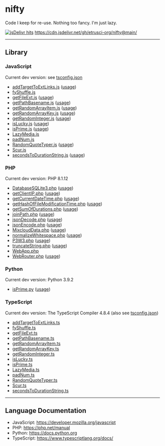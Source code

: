 # nifty

Code I keep for re-use. Nothing too fancy. I'm just lazy.

[![jsDelivr hits](https://img.shields.io/jsdelivr/gh/hm/etrusci-org/nifty)](https://cdn.jsdelivr.net/gh/etrusci-org/nifty@main/)
<https://cdn.jsdelivr.net/gh/etrusci-org/nifty@main/>

---

## Library

### JavaScript

Current dev version: see [tsconfig.json](./tsconfig.json)

- [addTargetToExtLinks.js](./javascript/addTargetToExtLinks.js) ([usage](./example/javascript/addTargetToExtLinks.md))
- [fyShuffle.js](./javascript/fyShuffle.js)
- [getFileExt.js](./javascript/getFileExt.js) ([usage](./example/javascript/getFileExt.md))
- [getPathBasename.js](./javascript/getPathBasename.js) ([usage](./example/javascript/getPathBasename.md))
- [getRandomArrayItem.js](./javascript/getRandomArrayItem.js) ([usage](./example/javascript/getRandomArrayItem.md))
- [getRandomArrayKey.js](./javascript/getRandomArrayKey.js) ([usage](./example/javascript/getRandomArrayKey.md))
- [getRandomInteger.js](./javascript/getRandomInteger.js) ([usage](./example/javascript/getRandomInteger.md))
- [isLucky.js](./javascript/isLucky.js) ([usage](./example/javascript/isLucky.md))
- [isPrime.js](./javascript/isPrime.js) ([usage](./example/javascript/isPrime.md))
- [LazyMedia.js](./javascript/LazyMedia.js)
- [padNum.js](./javascript/padNum.js)
- [RandomQuoteTyper.js](./javascript/RandomQuoteTyper.js) ([usage](./example/javascript/RandomQuoteTyper.md))
- [Scur.js](./javascript/Scur.js)
- [secondsToDurationString.js](./javascript/secondsToDurationString.js) ([usage](./example/javascript/secondsToDurationString.md))

### PHP

Current dev version: PHP 8.1.12

- [DatabaseSQLite3.php](./php/DatabaseSQLite3.php) ([usage](./example/php/DatabaseSQLite3.md))
- [getClientIP.php](./php/getClientIP.php) ([usage](./example/php/getClientIP.md))
- [getCurrentDateTime.php](./php/getCurrentDateTime.php) ([usage](./example/php/getCurrentDateTime.md))
- [getHashOfFileModificationTime.php](./php/getHashOfFileModificationTime.php) ([usage](./example/php/getHashOfFileModificationTime.md))
- [getSumOfDurations.php](./php/getSumOfDurations.php) ([usage](./example/php/getSumOfDurations.md))
- [joinPath.php](./php/joinPath.php) ([usage](./example/php/joinPath.md))
- [jsonDecode.php](./php/jsonDecode.php) ([usage](./example/php/jsonDecode.md))
- [jsonEncode.php](./php/jsonEncode.php) ([usage](./example/php/jsonEncode.md))
- [MixcloudData.php](./php/MixcloudData.php) ([usage](./example/php/MixcloudData.md))
- [normalizeWhitespace.php](./php/normalizeWhitespace.php) ([usage](./example/php/normalizeWhitespace.md))
- [P3W3.php](./php/P3W3.php) ([usage](./example/php/P3W3.md))
- [truncateString.php](./php/truncateString.php) ([usage](./example/php/truncateString.md))
- [WebApp.php](./php/WebApp.php)
- [WebRouter.php](./php/WebRouter.php) ([usage](./example/php/WebRouter.md))

### Python

Current dev version: Python 3.9.2

- [isPrime.py](./python/isPrime.py) ([usage](./example/python/isPrime.md))

### TypeScript

Current dev version: The TypeScript Compiler 4.8.4 (also see [tsconfig.json](./tsconfig.json))

- [addTargetToExtLinks.ts](./typescript/addTargetToExtLinks.ts)
- [fyShuffle.ts](./typescript/fyShuffle.ts)
- [getFileExt.ts](./typescript/getFileExt.ts)
- [getPathBasename.ts](./typescript/getPathBasename.ts)
- [getRandomArrayItem.ts](./typescript/getRandomArrayItem.ts)
- [getRandomArrayKey.ts](./typescript/getRandomArrayKey.ts)
- [getRandomInteger.ts](./typescript/getRandomInteger.ts)
- [isLucky.ts](./typescript/isLucky.ts)
- [isPrime.ts](./typescript/isPrime.ts)
- [LazyMedia.ts](./typescript/LazyMedia.ts)
- [padNum.ts](./typescript/padNum.ts)
- [RandomQuoteTyper.ts](./typescript/RandomQuoteTyper.ts)
- [Scur.ts](./typescript/Scur.ts)
- [secondsToDurationString.ts](./typescript/secondsToDurationString.ts)

---

## Language Documentation

- JavaScript: <https://developer.mozilla.org/javascript>
- PHP: <https://php.net/manual>
- Python: <https://docs.python.org>
- TypeScript: <https://www.typescriptlang.org/docs/>
